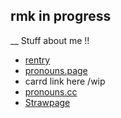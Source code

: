 ## rmk in progress 

  __ Stuff about me !!
  - [rentry](https://rentry.co/Puzzles_)
  - [pronouns.page](https://en.pronouns.page/@Regr4tor)
  - carrd link here /wip
  - [pronouns.cc](https://pronouns.cc/@Puzzlevisi0n)
  - [Strawpage](https://mrpuzzless.straw.page)

